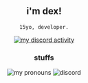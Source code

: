 <div align="center">
  <h2>i'm dex!</h2>  
  <p><code>15yo, developer.</code></p>
  <a href="https://discord.com/users/884871236528771113">
    <img alt="my discord activity" src="https://lanyard.cnrad.dev/api/884871236528771113?bg=18191c&borderRadius=5px" />
  </a>
  
<h3>stuffs</h3>

</a>
<img alt="my pronouns" src="https://img.shields.io/endpoint?color=%23fff&label=my%20pronouns%3A&logo=handshake&logoColor=%23fff&url=https%3A%2F%2Fpronoundb.org%2Fshields%2F6396950f95ed6674fbc90f12" />
<img alt="discord" src="https://img.shields.io/static/v1?label=my%20discord%3A&message=@dexzory&color=5865F2&logo=discord&logoColor=white" />
</div>
